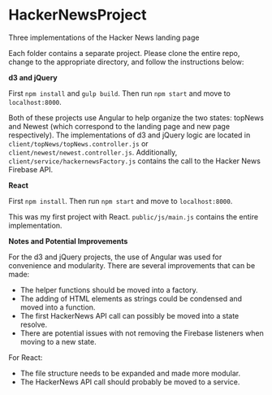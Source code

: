 # HackerNewsProject
Three implementations of the Hacker News landing page

Each folder contains a separate project. Please clone the entire repo, change to the appropriate directory, and
follow the instructions below:

**d3 and jQuery**

First `npm install` and `gulp build`. Then run `npm start` and move to `localhost:8000`.

Both of these projects use Angular to help organize the two states: topNews and Newest (which correspond to the landing page and new page respectively). The implementations of d3 and jQuery logic are located in `client/topNews/topNews.controller.js` or `client/newest/newest.controller.js`. Additionally, `client/service/hackernewsFactory.js` contains the call to the Hacker News Firebase API.

**React**

First `npm install`. Then run `npm start` and move to `localhost:8000`.

This was my first project with React. `public/js/main.js` contains the entire implementation.


**Notes and Potential Improvements**

For the d3 and jQuery projects, the use of Angular was used for convenience and modularity. There are several improvements that can be made:
  - The helper functions should be moved into a factory.
  - The adding of HTML elements as strings could be condensed and moved into a function.
  - The first HackerNews API call can possibly be moved into a state resolve.
  - There are potential issues with not removing the Firebase listeners when moving to a new state.

For React:
  - The file structure needs to be expanded and made more modular.
  - The HackerNews API call should probably be moved to a service.

